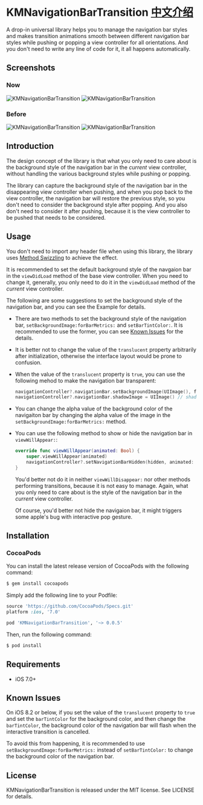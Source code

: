 KMNavigationBarTransition [中文介绍](https://github.com/MoZhouqi/KMNavigationBarTransition/blob/master/README_CN.md)
============

A drop-in universal library helps you to manage the navigation bar styles and makes transition animations smooth between different navigation bar styles while pushing or popping a view controller for all orientations. And you don't need to write any line of code for it, it all happens automatically.

## Screenshots

### Now

![KMNavigationBarTransition](https://raw.githubusercontent.com/MoZhouqi/KMNavigationBarTransition/master/Screenshots/Now1.gif)
![KMNavigationBarTransition](https://raw.githubusercontent.com/MoZhouqi/KMNavigationBarTransition/master/Screenshots/Now2.gif)

### Before

![KMNavigationBarTransition](https://raw.githubusercontent.com/MoZhouqi/KMNavigationBarTransition/master/Screenshots/Before1.gif)
![KMNavigationBarTransition](https://raw.githubusercontent.com/MoZhouqi/KMNavigationBarTransition/master/Screenshots/Before2.gif)

## Introduction

The design concept of the library is that what you only need to care about is the background style of the navigation bar in the *current* view controller, without handling the various background styles while pushing or popping.

The library can capture the background style of the navigation bar in the disappearing view controller when pushing, and when you pop back to the view controller, the navigation bar will restore the previous style, so you don't need to consider the background style after popping. And you also don't need to consider it after pushing, because it is the view controller to be pushed that needs to be considered.

## Usage

You don't need to import any header file when using this library, the library uses [Method Swizzling](http://nshipster.com/method-swizzling/) to achieve the effect.

It is recommended to set the default background style of the navgaion bar in the `viewDidLoad` method of the base view controller. When you need to change it, generally, you only need to do it in the `viewDidLoad` method of the *current* view controller.

The following are some suggestions to set the background style of the navigation bar, and you can see the Example for details.

- There are two methods to set the background style of the navigation bar, `setBackgroundImage:forBarMetrics:` and `setBarTintColor:`. It is recommended to use the former, you can see [Known Issues](#known-issues) for the details.

- It is better not to change the value of the `translucent` property arbitrarily after initialization, otherwise the interface layout would be prone to confusion.

- When the value of the `translucent` property is `true`, you can use the following mehod to make the navigation bar transparent:

  ```swift
  navigationController?.navigationBar.setBackgroundImage(UIImage(), forBarMetrics: .Default)
  navigationController?.navigationBar.shadowImage = UIImage() // shadowImage is the 1px line
  ```

- You can change the alpha value of the background color of the navigaiton bar by changing the alpha value of the image in the `setBackgroundImage:forBarMetrics:` method.

- You can use the following method to show or hide the navigation bar in `viewWillAppear:`:

  ```swift
  override func viewWillAppear(animated: Bool) {
      super.viewWillAppear(animated)
      navigationController?.setNavigationBarHidden(hidden, animated: animated)
  }
  ```

  You'd better not do it in neither `viewWillDisappear:` nor other methods performing transitions, because it is not easy to manage. Again, what you only need to care about is the style of the navigation bar in the *current* view controller.

  Of course, you'd better not hide the navigaion bar, it might triggers some apple's bug with interactive pop gesture.

## Installation

### CocoaPods

You can install the latest release version of CocoaPods with the following command:

```bash
$ gem install cocoapods
```

Simply add the following line to your Podfile:

```ruby
source 'https://github.com/CocoaPods/Specs.git'
platform :ios, '7.0' 

pod 'KMNavigationBarTransition', '~> 0.0.5' 
```

Then, run the following command:

```bash
$ pod install
```

## Requirements

- iOS 7.0+

## Known Issues

On iOS 8.2 or below, if you set the value of the `translucent` property to `true` and set the `barTintColor` for the background color, and then change the `barTintColor`, the background color of the navigation bar will flash when the interactive transition is cancelled.

To avoid this from happening, it is recommended to use `setBackgroundImage:forBarMetrics:` instead of `setBarTintColor:` to change the background color of the navigation bar. 

## License

KMNavigationBarTransition is released under the MIT license. See LICENSE for details.